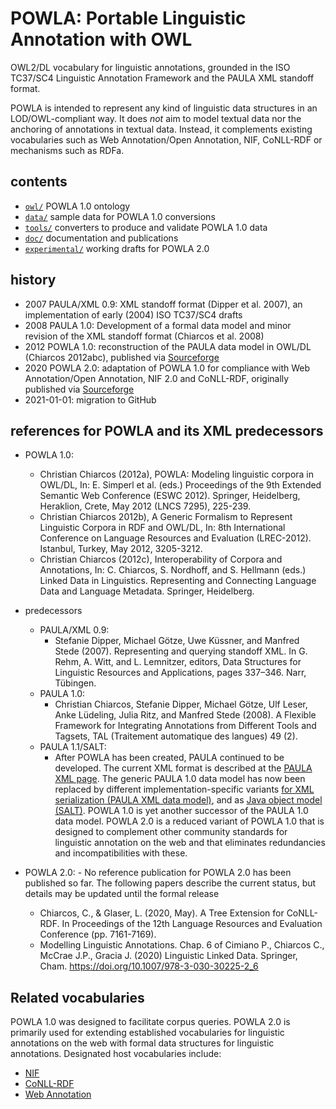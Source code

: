 # POWLA: Portable Linguistic Annotation with OWL

OWL2/DL vocabulary for linguistic annotations, grounded in the ISO TC37/SC4 Linguistic Annotation Framework and the PAULA XML standoff format.

POWLA is intended to represent any kind of linguistic data structures in an LOD/OWL-compliant way. It does *not* aim to model textual data nor the anchoring of annotations in textual data. Instead, it complements existing vocabularies such as Web Annotation/Open Annotation, NIF, CoNLL-RDF or mechanisms such as RDFa.

## contents

- [`owl/`](owl) POWLA 1.0 ontology
- [`data/`](data) sample data for POWLA 1.0 conversions
- [`tools/`](tools) converters to produce and validate POWLA 1.0 data
- [`doc/`](doc) documentation and publications
- [`experimental/`](experimental) working drafts for POWLA 2.0
	
## history

* 2007 PAULA/XML 0.9: XML standoff format (Dipper et al. 2007), an implementation of early (2004) ISO TC37/SC4 drafts
* 2008 PAULA 1.0: Development of a formal data model and minor revision of the XML standoff format (Chiarcos et al. 2008)
* 2012 POWLA 1.0: reconstruction of the PAULA data model in OWL/DL (Chiarcos 2012abc), published via [Sourceforge](https://sourceforge.net/projects/powla/)
* 2020 POWLA 2.0: adaptation of POWLA 1.0 for compliance with Web Annotation/Open Annotation, NIF 2.0 and CoNLL-RDF, originally published via [Sourceforge](https://sourceforge.net/projects/powla/)
* 2021-01-01: migration to GitHub

## references for POWLA and its XML predecessors

* POWLA 1.0:
	- Christian Chiarcos (2012a), POWLA: Modeling linguistic corpora in OWL/DL, In: E. Simperl et al. (eds.) Proceedings of the 9th Extended Semantic Web Conference (ESWC 2012). Springer, Heidelberg, Heraklion, Crete, May 2012 (LNCS 7295), 225-239. 
	- Christian Chiarcos 2012b), A Generic Formalism to Represent Linguistic Corpora in RDF and OWL/DL, In: 8th International Conference on Language Resources and Evaluation (LREC-2012). Istanbul, Turkey, May 2012, 3205-3212.
	- Christian Chiarcos (2012c), Interoperability of Corpora and Annotations, In: C. Chiarcos, S. Nordhoff, and S. Hellmann (eds.) Linked Data in Linguistics. Representing and Connecting Language Data and Language Metadata. Springer, Heidelberg.

* predecessors
	* PAULA/XML 0.9:
		- Stefanie Dipper, Michael Götze, Uwe Küssner, and Manfred Stede (2007). Representing and querying standoff XML. In G. Rehm, A. Witt, and L. Lemnitzer, editors, Data Structures for Linguistic Resources and Applications, pages 337–346. Narr, Tübingen.
	* PAULA 1.0:
		- Christian Chiarcos, Stefanie Dipper, Michael Götze, Ulf Leser, Anke Lüdeling, Julia Ritz, and Manfred Stede (2008). A Flexible Framework for Integrating Annotations from Different Tools and Tagsets, TAL (Traitement automatique des langues) 49 (2).
	* PAULA 1.1/SALT:
		- After POWLA has been created, PAULA continued to be developed. The current XML format is described at the [PAULA XML page](https://github.com/korpling/paula-xml). The generic PAULA 1.0 data model has now been replaced by different implementation-specific variants [for XML serialization (PAULA XML data model)](https://github.com/korpling/paula-xml), and as [Java object model (SALT)](https://github.com/korpling/salt). POWLA 1.0 is yet another successor of the PAULA 1.0 data model. POWLA 2.0 is a reduced variant of POWLA 1.0 that is designed to complement other community standards for linguistic annotation on the web and that eliminates redundancies and incompatibilities with these.

* POWLA 2.0:
        - No reference publication for POWLA 2.0 has been published so far. The following papers describe the current status, but details may be updated until the formal release
	- Chiarcos, C., & Glaser, L. (2020, May). A Tree Extension for CoNLL-RDF. In Proceedings of the 12th Language Resources and Evaluation Conference (pp. 7161-7169).
	- Modelling Linguistic Annotations. Chap. 6 of Cimiano P., Chiarcos C., McCrae J.P., Gracia J. (2020) Linguistic Linked Data. Springer, Cham. https://doi.org/10.1007/978-3-030-30225-2_6

## Related vocabularies

POWLA 1.0 was designed to facilitate corpus queries. POWLA 2.0 is primarily used for extending established vocabularies for linguistic annotations on the web with formal data structures for linguistic annotations. Designated host vocabularies include:

- [NIF](http://persistence.uni-leipzig.org/nlp2rdf/ontologies/nif-core/nif-core.html)
- [CoNLL-RDF](https://github.com/acoli-repo/conll-rdf)
- [Web Annotation](https://www.w3.org/TR/annotation-model/)
